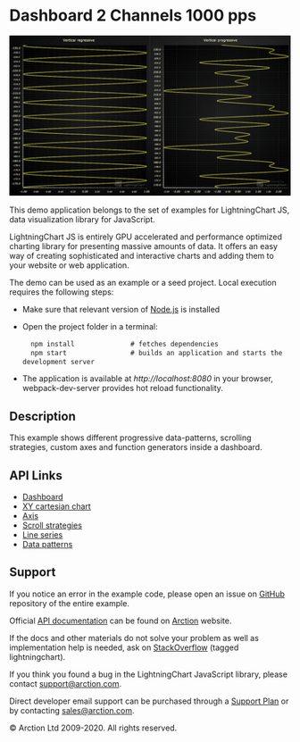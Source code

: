 # Dashboard 2 Channels 1000 pps

![Dashboard 2 Channels 1000 pps](dashboard2ch.png)

This demo application belongs to the set of examples for LightningChart JS, data visualization library for JavaScript.

LightningChart JS is entirely GPU accelerated and performance optimized charting library for presenting massive amounts of data. It offers an easy way of creating sophisticated and interactive charts and adding them to your website or web application.

The demo can be used as an example or a seed project. Local execution requires the following steps:

- Make sure that relevant version of [Node.js](https://nodejs.org/en/download/) is installed
- Open the project folder in a terminal:

        npm install              # fetches dependencies
        npm start                # builds an application and starts the development server

- The application is available at *http://localhost:8080* in your browser, webpack-dev-server provides hot reload functionality.


## Description

This example shows different progressive data-patterns, scrolling strategies, custom axes and function generators inside a dashboard.


## API Links

* [Dashboard]
* [XY cartesian chart]
* [Axis]
* [Scroll strategies]
* [Line series]
* [Data patterns]


## Support

If you notice an error in the example code, please open an issue on [GitHub][0] repository of the entire example.

Official [API documentation][1] can be found on [Arction][2] website.

If the docs and other materials do not solve your problem as well as implementation help is needed, ask on [StackOverflow][3] (tagged lightningchart).

If you think you found a bug in the LightningChart JavaScript library, please contact support@arction.com.

Direct developer email support can be purchased through a [Support Plan][4] or by contacting sales@arction.com.

[0]: https://github.com/Arction/
[1]: https://www.arction.com/lightningchart-js-api-documentation/
[2]: https://www.arction.com
[3]: https://stackoverflow.com/questions/tagged/lightningchart
[4]: https://www.arction.com/support-services/

© Arction Ltd 2009-2020. All rights reserved.


[Dashboard]: https://www.arction.com/lightningchart-js-api-documentation/v3.3.0/classes/dashboard.html
[XY cartesian chart]: https://www.arction.com/lightningchart-js-api-documentation/v3.3.0/classes/chartxy.html
[Axis]: https://www.arction.com/lightningchart-js-api-documentation/v3.3.0/classes/axis.html
[Scroll strategies]: https://www.arction.com/lightningchart-js-api-documentation/v3.3.0/globals.html#axisscrollstrategies
[Line series]: https://www.arction.com/lightningchart-js-api-documentation/v3.3.0/classes/lineseries.html
[Data patterns]: https://www.arction.com/lightningchart-js-api-documentation/v3.3.0/interfaces/datapattern.html

